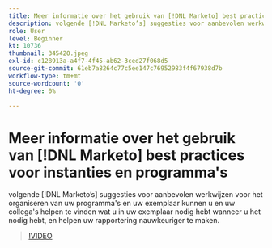 ```yaml
---
title: Meer informatie over het gebruik van [!DNL Marketo] best practices voor instanties en programma's
description: volgende [!DNL Marketo’s] suggesties voor aanbevolen werkwijzen voor het organiseren van uw programma's en uw exemplaar kunnen u en uw collega's helpen te vinden wat u in uw exemplaar nodig hebt wanneer u het nodig hebt, en helpen uw rapportering nauwkeuriger te maken.
role: User
level: Beginner
kt: 10736
thumbnail: 345420.jpeg
exl-id: c128913a-a4f7-4f45-ab62-3ced27f068d5
source-git-commit: 61eb7a8264c77c5ee147c76952983f4f67938d7b
workflow-type: tm+mt
source-wordcount: '0'
ht-degree: 0%

---
```


# Meer informatie over het gebruik van [!DNL Marketo] best practices voor instanties en programma&#39;s

volgende [!DNL Marketo’s] suggesties voor aanbevolen werkwijzen voor het organiseren van uw programma&#39;s en uw exemplaar kunnen u en uw collega&#39;s helpen te vinden wat u in uw exemplaar nodig hebt wanneer u het nodig hebt, en helpen uw rapportering nauwkeuriger te maken.

>[!VIDEO](https://video.tv.adobe.com/v/345420/?quality=12&learn=on)
